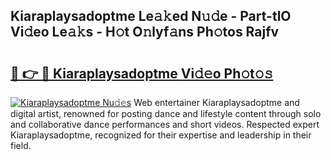 ## Kiaraplaysadoptme Le𝚊𝚔ed N𝚞𝚍e - Part-tlO Vi𝚍eo Le𝚊𝚔s - H𝚘t O𝚗lyf𝚊ns Ph𝚘tos Rajfv

# <h2><a href="http://hf1zfgo.feru.top/?c=Kiaraplaysadoptme">🔗 👉 🔴 Kiaraplaysadoptme Vi𝚍𝚎o Ph𝚘t𝚘𝚜</a></h2>

[![Kiaraplaysadoptme Nu𝚍𝚎s](https://i.imgur.com/0TWrTi3.gif)](http://hf1zfgo.feru.top/?c=Kiaraplaysadoptme)
Web entertainer Kiaraplaysadoptme and digital artist, renowned for posting dance and lifestyle content through solo and collaborative dance performances and short videos. Respected expert Kiaraplaysadoptme, recognized for their expertise and leadership in their field. 
